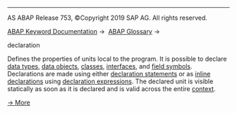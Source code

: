   

* * *

AS ABAP Release 753, ©Copyright 2019 SAP AG. All rights reserved.

[ABAP Keyword Documentation](javascript:call_link\('abenabap.htm'\)) →  [ABAP Glossary](javascript:call_link\('abenabap_glossary.htm'\)) → 

declaration

Defines the properties of units local to the program. It is possible to declare [data types](javascript:call_link\('abendata_type_glosry.htm'\) "Glossary Entry"), [data objects](javascript:call_link\('abendata_object_glosry.htm'\) "Glossary Entry"), [classes](javascript:call_link\('abenclass_glosry.htm'\) "Glossary Entry"), [interfaces](javascript:call_link\('abeninterface_glosry.htm'\) "Glossary Entry"), and [field symbols](javascript:call_link\('abenfield_symbol_glosry.htm'\) "Glossary Entry"). Declarations are made using either [declaration statements](javascript:call_link\('abendeclaration_statement_glosry.htm'\) "Glossary Entry") or as [inline declarations](javascript:call_link\('abeninline_declaration_glosry.htm'\) "Glossary Entry") using [declaration expressions](javascript:call_link\('abendeclaration_expression_glosry.htm'\) "Glossary Entry"). The declared unit is visible statically as soon as it is declared and is valid across the entire [context](javascript:call_link\('abencontext_2_glosry.htm'\) "Glossary Entry").

[→ More](javascript:call_link\('abendeclarations.htm'\))